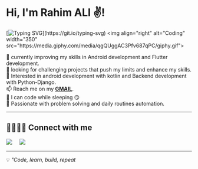 # Hi, I'm Rahim ALI ✌️!

[![Typing SVG](https://readme-typing-svg.demolab.com?font=Fira+Code&pause=1000&color=blue&width=435&lines=Welcome+on+my+github+!;Android+Developper,;Flutter+Developper,;Backend+Developper+with+Django.)](https://git.io/typing-svg)
<img align="right" alt="Coding" width="350" src="https://media.giphy.com/media/qgQUggAC3Pfv687qPC/giphy.gif">

🌱 currently improving my skills in Android development and Flutter development. <br>
👯 looking for challenging projects that push my limits and enhance my skills.<br> 
💬 Interested in android  development with kotlin and Backend development with Python-Django.<br>
📫 Reach me on my <span><strong><a href="mailto:rahialighi@gmail.com">GMAIL</a></strong></span>.  <br>
🚀 I can code while sleeping 😏<br> 
👨‍ Passionate with problem solving and daily routines automation. <br> 

<hr/>
<summary><h2>🫱🏼‍🫲🏾 Connect with me</h2></summary>
<p align="left">
  <a href="mailto:rahialighi@gmail.com"><img src="https://img.shields.io/badge/gmail-%23D14836.svg?&style=for-the-badge&logo=gmail&logoColor=white" /></a>&nbsp;&nbsp;&nbsp;&nbsp;
  <a href="https://www.linkedin.com/in/nestor-kpadja-7488282ab/"><img src="https://img.shields.io/badge/linkedin-%230077B5.svg?&style=for-the-badge&logo=linkedin&logoColor=white" /></a>&nbsp;&nbsp;&nbsp;&nbsp;
</p>

<hr/>

💡 *"Code, learn, build, repeat*
